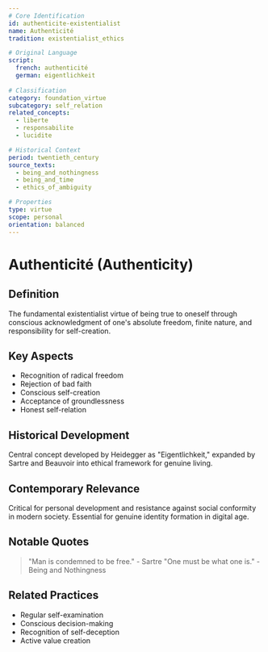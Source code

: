 ```yaml
---
# Core Identification
id: authenticite-existentialist
name: Authenticité
tradition: existentialist_ethics

# Original Language
script:
  french: authenticité
  german: eigentlichkeit
  
# Classification
category: foundation_virtue
subcategory: self_relation
related_concepts:
  - liberte
  - responsabilite
  - lucidite

# Historical Context
period: twentieth_century
source_texts:
  - being_and_nothingness
  - being_and_time
  - ethics_of_ambiguity

# Properties
type: virtue
scope: personal
orientation: balanced
---
```


# Authenticité (Authenticity)

## Definition
The fundamental existentialist virtue of being true to oneself through conscious acknowledgment of one's absolute freedom, finite nature, and responsibility for self-creation.

## Key Aspects
- Recognition of radical freedom
- Rejection of bad faith
- Conscious self-creation
- Acceptance of groundlessness
- Honest self-relation

## Historical Development
Central concept developed by Heidegger as "Eigentlichkeit," expanded by Sartre and Beauvoir into ethical framework for genuine living.

## Contemporary Relevance
Critical for personal development and resistance against social conformity in modern society. Essential for genuine identity formation in digital age.

## Notable Quotes
> "Man is condemned to be free." - Sartre
> "One must be what one is." - Being and Nothingness

## Related Practices
- Regular self-examination
- Conscious decision-making
- Recognition of self-deception
- Active value creation